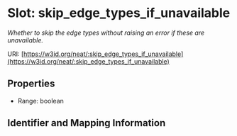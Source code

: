# Slot: skip_edge_types_if_unavailable
_Whether to skip the edge types without raising an error if these are unavailable._


URI: [https://w3id.org/neat/:skip_edge_types_if_unavailable](https://w3id.org/neat/:skip_edge_types_if_unavailable)



<!-- no inheritance hierarchy -->


## Properties

 * Range: boolean



## Identifier and Mapping Information





